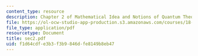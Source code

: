 ```yaml
---
content_type: resource
description: Chapter 2 of Mathematical Idea and Notions of Quantum Theory
file: https://ol-ocw-studio-app-production.s3.amazonaws.com/courses/18-238-geometry-and-quantum-field-theory-fall-2002/f1d64cdfe3b3f3b9846dfe8149b8eb47_sec2.pdf
file_type: application/pdf
resourcetype: Document
title: sec2.pdf
uid: f1d64cdf-e3b3-f3b9-846d-fe8149b8eb47
---
```

